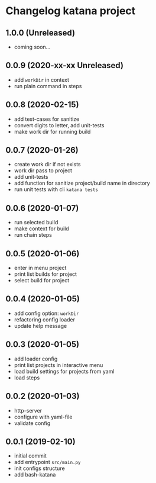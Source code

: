 # Changelog katana project

## 1.0.0 (Unreleased)

- coming soon...

## 0.0.9 (2020-xx-xx Unreleased)

- add `workDir` in context
- run plain command in steps

## 0.0.8 (2020-02-15)

- add test-cases for sanitize
- convert digits to letter, add unit-tests
- make work dir for running build

## 0.0.7 (2020-01-26)

- create work dir if not exists
- work dir pass to project
- add unit-tests
- add function for sanitize project/build name in directory
- run unit tests with cli `katana tests`

## 0.0.6 (2020-01-07)

- run selected build
- make context for build
- run chain steps

## 0.0.5 (2020-01-06)

- enter in menu project
- print list builds for project
- select build for project

## 0.0.4 (2020-01-05)

- add config option: `workDir`
- refactoring config loader
- update help message

## 0.0.3 (2020-01-05)

- add loader config
- print list projects in interactive menu
- load build settings for projects from yaml
- load steps

## 0.0.2 (2020-01-03)

- http-server
- configure with yaml-file
- validate config

## 0.0.1 (2019-02-10)

- initial commit
- add entrypoint `src/main.py`
- init configs structure
- add bash-katana
